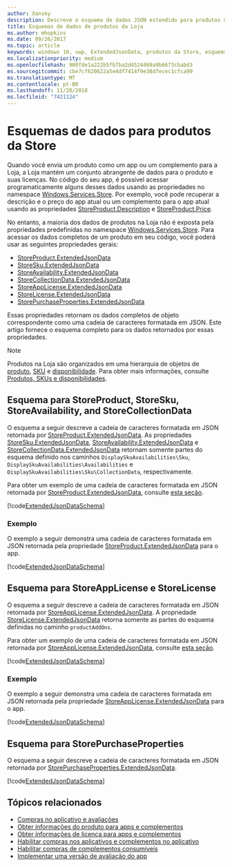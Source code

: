 ```yaml
---
author: Xansky
description: Descreve o esquema de dados JSON estendido para produtos da Loja no namespace Windows.Services.Store.
title: Esquemas de dados de produtos da Loja
ms.author: mhopkins
ms.date: 09/26/2017
ms.topic: article
keywords: windows 10, uwp, ExtendedJsonData, produtos da Store, esquema
ms.localizationpriority: medium
ms.openlocfilehash: 980fde1a222b5fb7ba2d4524469a9b6673cbabd3
ms.sourcegitcommit: cbe7cf620622a5e4df7414f9e38dfecec1cfca99
ms.translationtype: MT
ms.contentlocale: pt-BR
ms.lasthandoff: 11/20/2018
ms.locfileid: "7421124"
---
```

# <a name="data-schemas-for-store-products"></a>Esquemas de dados para produtos da Store

Quando você envia um produto como um app ou um complemento para a Loja, a Loja mantém um conjunto abrangente de dados para o produto e suas licenças. No código do seu app, é possível acessar programaticamente alguns desses dados usando as propriedades no namespace [Windows.Services.Store](https://msdn.microsoft.com/library/windows/apps/windows.services.store.aspx). Por exemplo, você pode recuperar a descrição e o preço do app atual ou um complemento para o app atual usando as propriedades [StoreProduct.Description](https://docs.microsoft.com/uwp/api/windows.services.store.storeproduct.Description) e [StoreProduct.Price](https://docs.microsoft.com/uwp/api/windows.services.store.storeproduct.Price).

No entanto, a maioria dos dados de produtos na Loja não é exposta pela propriedades predefinidas no namespace [Windows.Services.Store](https://msdn.microsoft.com/library/windows/apps/windows.services.store.aspx). Para acessar os dados completos de um produto em seu código, você poderá usar as seguintes propriedades gerais:

* [StoreProduct.ExtendedJsonData](https://docs.microsoft.com/uwp/api/windows.services.store.storeproduct.ExtendedJsonData)
* [StoreSku.ExtendedJsonData](https://docs.microsoft.com/uwp/api/windows.services.store.storesku.ExtendedJsonData)
* [StoreAvailability.ExtendedJsonData](https://docs.microsoft.com/uwp/api/windows.services.store.storeavailability.ExtendedJsonData)
*   [StoreCollectionData.ExtendedJsonData](https://docs.microsoft.com/uwp/api/windows.services.store.storecollectiondata.ExtendedJsonData)
*   [StoreAppLicense.ExtendedJsonData](https://docs.microsoft.com/uwp/api/windows.services.store.storeapplicense.ExtendedJsonData)
* [StoreLicense.ExtendedJsonData](https://docs.microsoft.com/uwp/api/windows.services.store.storelicense.ExtendedJsonData)
*   [StorePurchaseProperties.ExtendedJsonData](https://docs.microsoft.com/uwp/api/windows.services.store.storepurchaseproperties.ExtendedJsonData)

Essas propriedades retornam os dados completos de objeto correspondente como uma cadeia de caracteres formatada em JSON. Este artigo fornece o esquema completo para os dados retornados por essas propriedades.

> [!NOTE]
> Produtos na Loja são organizados em uma hierarquia de objetos de [produto](https://docs.microsoft.com/uwp/api/windows.services.store.storeproduct), [SKU](https://docs.microsoft.com/uwp/api/windows.services.store.storesku) e [disponibilidade](https://docs.microsoft.com/uwp/api/windows.services.store.storeavailability). Para obter mais informações, consulte [Produtos, SKUs e disponibilidades](in-app-purchases-and-trials.md#products-skus).

## <a name="schema-for-storeproduct-storesku-storeavailability-and-storecollectiondata"></a>Esquema para StoreProduct, StoreSku, StoreAvailability, and StoreCollectionData

O esquema a seguir descreve a cadeia de caracteres formatada em JSON retornada por [StoreProduct.ExtendedJsonData](https://docs.microsoft.com/uwp/api/windows.services.store.storeproduct.ExtendedJsonData). As propriedades [StoreSku.ExtendedJsonData](https://docs.microsoft.com/uwp/api/windows.services.store.storesku.ExtendedJsonData), [StoreAvailability.ExtendedJsonData](https://docs.microsoft.com/uwp/api/windows.services.store.storeavailability.ExtendedJsonData) e [StoreCollectionData.ExtendedJsonData](https://docs.microsoft.com/uwp/api/windows.services.store.storecollectiondata.ExtendedJsonData) retornam somente partes do esquema definido nos caminhos ```DisplaySkuAvailabilities\Sku```, ```DisplaySkuAvailabilities\Availabilities``` e ```DisplaySkuAvailabilities\Sku\CollectionData```, respectivamente.

Para obter um exemplo de uma cadeia de caracteres formatada em JSON retornada por [StoreProduct.ExtendedJsonData](https://docs.microsoft.com/uwp/api/windows.services.store.storeproduct.ExtendedJsonData), consulte [esta seção](#product-example).

[!code[ExtendedJsonDataSchema](./code/InAppPurchasesAndLicenses_RS1/json/StoreProduct.ExtendedJsonData.json#L1-L729)]

<span id="product-example" />

### <a name="example"></a>Exemplo

O exemplo a seguir demonstra uma cadeia de caracteres formatada em JSON retornada pela propriedade [StoreProduct.ExtendedJsonData](https://docs.microsoft.com/uwp/api/windows.services.store.storeproduct.ExtendedJsonData) para o app.

[!code[ExtendedJsonDataSchema](./code/InAppPurchasesAndLicenses_RS1/json/StoreProduct.ExtendedJsonDataExample.json#L1-L268)]

## <a name="schema-for-storeapplicense-and-storelicense"></a>Esquema para StoreAppLicense e StoreLicense

O esquema a seguir descreve a cadeia de caracteres formatada em JSON retornada por [StoreAppLicense.ExtendedJsonData](https://docs.microsoft.com/uwp/api/windows.services.store.storeapplicense.ExtendedJsonData). A propriedade [StoreLicense.ExtendedJsonData](https://docs.microsoft.com/uwp/api/windows.services.store.storelicense.ExtendedJsonData) retorna somente as partes do esquema definidas no caminho ```productAddOns```.

Para obter um exemplo de uma cadeia de caracteres formatada em JSON retornada por [StoreAppLicense.ExtendedJsonData](https://docs.microsoft.com/uwp/api/windows.services.store.storeapplicense.ExtendedJsonData), consulte [esta seção](#license-example).

[!code[ExtendedJsonDataSchema](./code/InAppPurchasesAndLicenses_RS1/json/StoreAppLicense.ExtendedJsonData.json#L1-L80)]

<span id="license-example" />

### <a name="example"></a>Exemplo

O exemplo a seguir demonstra uma cadeia de caracteres formatada em JSON retornada pela propriedade [StoreAppLicense.ExtendedJsonData](https://docs.microsoft.com/uwp/api/windows.services.store.storeapplicense.ExtendedJsonData) para o app.

[!code[ExtendedJsonDataSchema](./code/InAppPurchasesAndLicenses_RS1/json/StoreAppLicense.ExtendedJsonDataExample.json#L1-L28)]

## <a name="schema-for-storepurchaseproperties"></a>Esquema para StorePurchaseProperties

O esquema a seguir descreve a cadeia de caracteres formatada em JSON retornada por [StorePurchaseProperties.ExtendedJsonData](https://docs.microsoft.com/uwp/api/windows.services.store.storepurchaseproperties.ExtendedJsonData).

[!code[ExtendedJsonDataSchema](./code/InAppPurchasesAndLicenses_RS1/json/StorePurchaseProperties.ExtendedJsonData.json#L1-L12)]

## <a name="related-topics"></a>Tópicos relacionados

* [Compras no aplicativo e avaliações](in-app-purchases-and-trials.md)
* [Obter informações do produto para apps e complementos](get-product-info-for-apps-and-add-ons.md)
* [Obter informações de licença para apps e complementos](get-license-info-for-apps-and-add-ons.md)
* [Habilitar compras nos aplicativos e complementos no aplicativo](enable-in-app-purchases-of-apps-and-add-ons.md)
* [Habilitar compras de complementos consumíveis](enable-consumable-add-on-purchases.md)
* [Implementar uma versão de avaliação do app](implement-a-trial-version-of-your-app.md)
